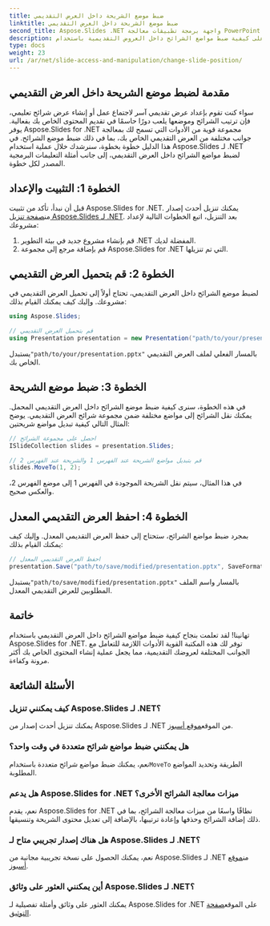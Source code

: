 ```yaml
---
title: ضبط موضع الشريحة داخل العرض التقديمي
linktitle: ضبط موضع الشريحة داخل العرض التقديمي
second_title: Aspose.Slides .NET واجهة برمجة تطبيقات معالجة PowerPoint
description: تعرف على كيفية ضبط مواضع الشرائح داخل العروض التقديمية باستخدام Aspose.Slides for .NET. اتبع دليلنا خطوة بخطوة مع أمثلة التعليمات البرمجية المصدر لإعادة ترتيب الشرائح بكفاءة في العروض التقديمية الخاصة بك.
type: docs
weight: 23
url: /ar/net/slide-access-and-manipulation/change-slide-position/
---
```


## مقدمة لضبط موضع الشريحة داخل العرض التقديمي

سواء كنت تقوم بإعداد عرض تقديمي آسر لاجتماع عمل أو إنشاء عرض شرائح تعليمي، فإن ترتيب الشرائح وموضعها يلعب دورًا حاسمًا في تقديم المحتوى الخاص بك بفعالية. يوفر Aspose.Slides for .NET مجموعة قوية من الأدوات التي تسمح لك بمعالجة جوانب مختلفة من العرض التقديمي الخاص بك، بما في ذلك ضبط موضع الشرائح. في هذا الدليل خطوة بخطوة، سنرشدك خلال عملية استخدام Aspose.Slides لـ .NET لضبط مواضع الشرائح داخل العرض التقديمي، إلى جانب أمثلة التعليمات البرمجية المصدر لكل خطوة.

## الخطوة 1: التثبيت والإعداد

 قبل أن نبدأ، تأكد من تثبيت Aspose.Slides for .NET. يمكنك تنزيل أحدث إصدار من[صفحة تنزيل Aspose.Slides لـ .NET](https://releases.aspose.com/slides/net/). بعد التنزيل، اتبع الخطوات التالية لإعداد مشروعك:

1. قم بإنشاء مشروع جديد في بيئة التطوير .NET المفضلة لديك.
2. قم بإضافة مرجع إلى مجموعة Aspose.Slides for .NET التي تم تنزيلها.

## الخطوة 2: قم بتحميل العرض التقديمي

لضبط موضع الشرائح داخل العرض التقديمي، تحتاج أولاً إلى تحميل العرض التقديمي في مشروعك. وإليك كيف يمكنك القيام بذلك:

```csharp
using Aspose.Slides;

// قم بتحميل العرض التقديمي
using Presentation presentation = new Presentation("path/to/your/presentation.pptx");
```

 يستبدل`"path/to/your/presentation.pptx"` بالمسار الفعلي لملف العرض التقديمي الخاص بك.

## الخطوة 3: ضبط موضع الشريحة

في هذه الخطوة، سنرى كيفية ضبط موضع الشرائح داخل العرض التقديمي المحمل. يمكنك نقل الشرائح إلى مواضع مختلفة ضمن مجموعة شرائح العرض التقديمي. يوضح المثال التالي كيفية تبديل مواضع شريحتين:

```csharp
// احصل على مجموعة الشرائح
ISlideCollection slides = presentation.Slides;

// قم بتبديل مواضع الشريحة عند الفهرس 1 والشريحة عند الفهرس 2
slides.MoveTo(1, 2);
```

في هذا المثال، سيتم نقل الشريحة الموجودة في الفهرس 1 إلى موضع الفهرس 2، والعكس صحيح.

## الخطوة 4: احفظ العرض التقديمي المعدل

بمجرد ضبط مواضع الشرائح، ستحتاج إلى حفظ العرض التقديمي المعدل. وإليك كيف يمكنك القيام بذلك:

```csharp
// احفظ العرض التقديمي المعدل
presentation.Save("path/to/save/modified/presentation.pptx", SaveFormat.Pptx);
```

 يستبدل`"path/to/save/modified/presentation.pptx"` بالمسار واسم الملف المطلوبين للعرض التقديمي المعدل.

## خاتمة

تهانينا! لقد تعلمت بنجاح كيفية ضبط مواضع الشرائح داخل العرض التقديمي باستخدام Aspose.Slides for .NET. توفر لك هذه المكتبة القوية الأدوات اللازمة للتعامل مع الجوانب المختلفة لعروضك التقديمية، مما يجعل عملية إنشاء المحتوى الخاص بك أكثر مرونة وكفاءة.

## الأسئلة الشائعة

### كيف يمكنني تنزيل Aspose.Slides لـ .NET؟

 يمكنك تنزيل أحدث إصدار من Aspose.Slides لـ .NET من الموقع[موقع أسبوز](https://releases.aspose.com/slides/net/).

### هل يمكنني ضبط مواضع شرائح متعددة في وقت واحد؟

 نعم، يمكنك ضبط مواضع شرائح متعددة باستخدام`MoveTo` الطريقة وتحديد المواضع المطلوبة.

### هل يدعم Aspose.Slides for .NET ميزات معالجة الشرائح الأخرى؟

نعم، يقدم Aspose.Slides for .NET نطاقًا واسعًا من ميزات معالجة الشرائح، بما في ذلك إضافة الشرائح وحذفها وإعادة ترتيبها، بالإضافة إلى تعديل محتوى الشريحة وتنسيقها.

### هل هناك إصدار تجريبي متاح لـ Aspose.Slides لـ .NET؟

 نعم، يمكنك الحصول على نسخة تجريبية مجانية من Aspose.Slides لـ .NET من[موقع أسبوز](https://products.aspose.com/slides/net/).

### أين يمكنني العثور على وثائق Aspose.Slides لـ .NET؟

 يمكنك العثور على وثائق وأمثلة تفصيلية لـ Aspose.Slides for .NET على الموقع[صفحة التوثيق](https://reference.aspose.com/slides/net/).